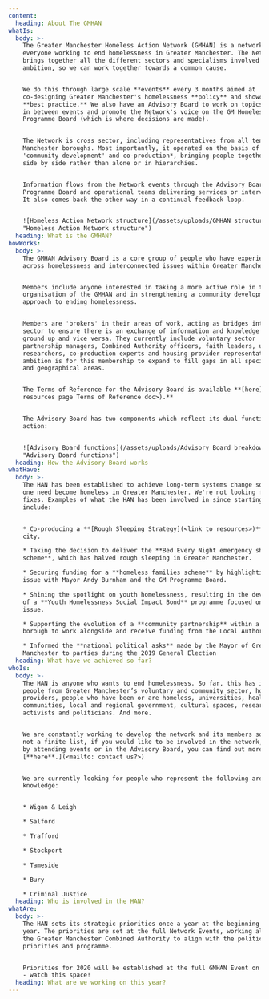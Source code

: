 ```yaml
---
content:
  heading: About The GMHAN
whatIs:
  body: >-
    The Greater Manchester Homeless Action Network (GMHAN) is a network for
    everyone working to end homelessness in Greater Manchester. The Network
    brings together all the different sectors and specialisms involved in this
    ambition, so we can work together towards a common cause. 


    We do this through large scale **events** every 3 months aimed at
    co-designing Greater Manchester's homelessness **policy** and showcasing
    **best practice.** We also have an Advisory Board to work on topics raised
    in between events and promote the Network's voice on the GM Homelessness
    Programme Board (which is where decisions are made). 


    The Network is cross sector, including representatives from all ten Greater
    Manchester boroughs. Most importantly, it operated on the basis of
    'community development' and co-production*, bringing people together to work
    side by side rather than alone or in hierarchies.


    Information flows from the Network events through the Advisory Board to the
    Programme Board and operational teams delivering services or interventions.
    It also comes back the other way in a continual feedback loop. 


    ![Homeless Action Network structure](/assets/uploads/GMHAN structure.png
    "Homeless Action Network structure")
  heading: What is the GMHAN?
howWorks:
  body: >-
    The GMHAN Advisory Board is a core group of people who have experience
    across homelessness and interconnected issues within Greater Manchester.


    Members include anyone interested in taking a more active role in the
    organisation of the GMHAN and in strengthening a community development
    approach to ending homelessness.


    Members are 'brokers' in their areas of work, acting as bridges into their
    sector to ensure there is an exchange of information and knowledge from the
    ground up and vice versa. They currently include voluntary sector
    partnership managers, Combined Authority officers, faith leaders, university
    researchers, co-production experts and housing provider representatives. The
    ambition is for this membership to expand to fill gaps in all specialisms
    and geographical areas.


    The Terms of Reference for the Advisory Board is available **[here](<link
    resources page Terms of Reference doc>).**


    The Advisory Board has two components which reflect its dual functions of
    action:


    ![Advisory Board functions](/assets/uploads/Advisory Board breakdown.png
    "Advisory Board functions")
  heading: How the Advisory Board works
whatHave:
  body: >-
    The HAN has been established to achieve long-term systems change so that no
    one need become homeless in Greater Manchester. We're not looking for quick
    fixes. Examples of what the HAN has been involved in since starting in 2017
    include:


    * Co-producing a **[Rough Sleeping Strategy](<link to resources>)** for the
    city.

    * Taking the decision to deliver the **Bed Every Night emergency shelter
    scheme**, which has halved rough sleeping in Greater Manchester.

    * Securing funding for a **homeless families scheme** by highlighting the
    issue with Mayor Andy Burnham and the GM Programme Board.

    * Shining the spotlight on youth homelessness, resulting in the development
    of a **Youth Homelessness Social Impact Bond** programme focused on this
    issue.

    * Supporting the evolution of a **community partnership** within a a local
    borough to work alongside and receive funding from the Local Authority.

    * Informed the **national political asks** made by the Mayor of Greater
    Manchester to parties during the 2019 General Election
  heading: What have we achieved so far?
whoIs:
  body: >-
    The HAN is anyone who wants to end homelessness. So far, this has included
    people from Greater Manchester’s voluntary and community sector, housing
    providers, people who have been or are homeless, universities, health, faith
    communities, local and regional government, cultural spaces, researchers,
    activists and politicians. And more.


    We are constantly working to develop the network and its members so this is
    not a finite list, if you would like to be involved in the network, either
    by attending events or in the Advisory Board, you can find out more
    [**here**.](<mailto: contact us?>)


    We are currently looking for people who represent the following areas or
    knowledge:


    * Wigan & Leigh

    * Salford

    * Trafford

    * Stockport

    * Tameside

    * Bury

    * Criminal Justice
  heading: Who is involved in the HAN?
whatAre:
  body: >-
    The HAN sets its strategic priorities once a year at the beginning of the
    year. The priorities are set at the full Network Events, working alongside
    the Greater Manchester Combined Authority to align with the political
    priorities and programme.


    Priorities for 2020 will be established at the full GMHAN Event on 3rd March
    - watch this space!
  heading: What are we working on this year?
---
```


